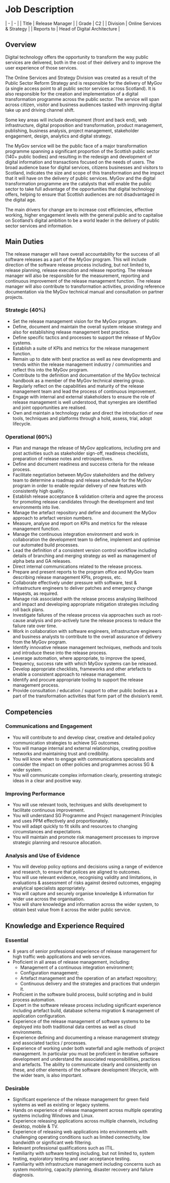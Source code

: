 # Job Description

| -          | -                            || Title      | Release Manager              || Grade      | C2                           || Division   | Online Services & Strategy   || Reports to | Head of Digital Architecture |
## Overview
Digital technology offers the opportunity to transform the way public services are delivered, both in the cost of their delivery and to improve the user experience of those services. The Online Services and Strategy Division was created as a result of the Public Sector Reform Strategy and is responsible for the delivery of MyGov (a single access point to all public sector services across Scotland).  It is also responsible for the creation and implementation of a digital transformation programme across the public sector.  The service will span across citizen, visitor and business audiences tasked with improving digital take up and driving channel shift.Some key areas will include development (front and back end), web infrastructure, digital proposition and transformation, product management, publishing, business analysis, project management, stakeholder engagement, design, analytics and digital strategy.The MyGov service will be the public face of a major transformation programme spanning a significant proportion of the Scottish public sector (140+ public bodies) and resulting in the redesign and development of digital information and transactions focused on the needs of users. The broad audience base for digital services, citizens businesses and visitors to Scotland, indicates the size and scope of this transformation and the impact that it will have on the delivery of public services.  MyGov and the digital transformation programme are the catalysts that will enable the public sector to take full advantage of the opportunities that digital technology offers, helping to ensure that Scottish audiences are not disadvantaged in the digital age.The main drivers for change are to increase cost efficiencies, effective working, higher engagement levels with the general public and to capitalise on Scotland’s digital ambition to be a world leader in the delivery of public sector services and information. ## Main Duties
The release manager will have overall accountability for the success of all software releases as a part of the MyGov program. This will include direction of the software release process including, but not limited to, release planning, release execution and release reporting. The release manager will also be responsible for the measurement, reporting and continuous improvement of the release management function. The release manager will also contribute to transformation activities, providing reference documentation via the MyGov technical manual and consultation on partner projects.### Strategic (40%)
* Set the release management vision for the MyGov program.* Define, document and maintain the overall system release strategy and also for establishing release management best practice.* Define specific tactics and processes to support the release of MyGov systems.* Establish a suite of KPIs and metrics for the release management function.* Remain up to date with best practice as well as new developments and trends within the release management industry / communities and reflect this into the MyGov program.* Contribute to the definition and documentation of the MyGov technical handbook as a member of the MyGov technical steering group.* Regularly reflect on the capabilities and maturity of the release management team and lead the process of continuous improvement.* Engage with internal and external stakeholders to ensure the role of release management is well understood, that synergies are identified and joint opportunities are realised.* Own and maintain a technology radar and direct the introduction of new tools, techniques and platforms through a hold, assess, trial, adopt lifecycle.### Operational (60%)
* Plan and manage the release of MyGov applications, including pre and post activities such as stakeholder sign-off, readiness checklists, preparation of release notes and retrospectives.* Define and document readiness and success criteria for the release process.* Facilitate negotiation between MyGov stakeholders and the delivery team to determine a roadmap and release schedule for the MyGov program in order to enable regular delivery of new features with consistently high quality.* Establish release acceptance & validation criteria and agree the process for promoting release candidates through the development and test environments into live.* Manage the artefact repository and define and document the MyGov approach to artefact version numbers.* Measure, analyse and report on KPIs and metrics for the release management function.* Manage the continuous integration environment and work in collaboration the development team to define, implement and optimise our automated build processes.* Lead the definition of a consistent version control workflow including details of branching and merging strategy as well as management of alpha beta and GA releases.* Direct internal communications related to the release process.* Prepare and present reports to the program office and MyGov team describing release management KPIs, progress, etc.* Collaborate effectively under pressure with software, test & infrastructure engineers to deliver patches and emergency change requests, as required.* Manage risk associated with the release process analysing likelihood and impact and developing appropriate mitigation strategies including roll back plans.* Investigate failures of the release process via approaches such as root-cause analysis and pro-actively tune the release process to reduce the failure rate over time.* Work in collaboration with software engineers, infrastructure engineers and business analysts to contribute to the overall assurance of delivery from the MyGov program.* Identify innovative release management techniques, methods and tools and introduce these into the release process.* Leverage automation, where appropriate, to improve the speed, frequency, success rate with which MyGov systems can be released.* Develop appropriate checklists, frameworks and other artefacts to enable a consistent approach to release management.* Identify and procure appropriate tooling to support the release management process.* Provide consultation / education / support to other public bodies as a part of the transformation activities that form part of the division’s remit.## Competencies
### Communications and Engagement
* You will contribute to and develop clear, creative and detailed policy communication strategies to achieve SG outcomes.* You will manage internal and external relationships, creating positive networks and maintaining trust and credibility.* You will know when to engage with communications specialists and consider the impact on other policies and programmes across SG & wider system.* You will communicate complex information clearly, presenting strategic ideas in a clear and positive way.### Improving Performance
* You will use relevant tools, techniques and skills development to facilitate continuous improvement.* You will understand SG Programme and Project management Principles and uses PPM effectively and proportionately.* You will adapt quickly to fit skills and resources to changing circumstances and expectations.* You will maintain and promote risk management processes to improve strategic planning and resource allocation.### Analysis and Use of Evidence
* You will develop policy options and decisions using a range of evidence and research, to ensure that polices are aligned to outcomes.* You will use relevant evidence, recognising validity and limitations, in evaluations & assessment of risks against desired outcomes, engaging analytical specialists appropriately.* You will capture and securely organise knowledge & information for wider use across the organisation.* You will share knowledge and information across the wider system, to obtain best value from it across the wider public service.## Knowledge and Experience Required
### Essential
* 8 years of senior professional experience of release management for high traffic web applications and web services.* Proficient in all areas of release management, including:    * Management of a continuous integration environment;    * Configuration management;    * Artefact management and the operation of an artefact repository;    * Continuous delivery and the strategies and practices that underpin it.* Proficient in the software build process, build scripting and in build process automation.* Expert in the software release process including significant experience including artefact build, database schema migration & management of application configuration.* Experience of the release management of software systems to be deployed into both traditional data centres as well as cloud environments. * Experience defining and documenting a release management strategy and associated tactics / processes.* Experience of working under both waterfall and agile methods of project management. In particular you must be proficient in iterative software development and understand the associated responsibilities, practices and artefacts. The ability to communicate clearly and consistently on these, and other elements of the software development lifecycle, with the wider team, is also important.### Desirable
* Significant experience of the release management for green field systems as well as existing or legacy systems.* Hands on experience of release management across multiple operating systems including Windows and Linux.* Experience releasing applications across multiple channels, including desktop, mobile & TV.* Experience of releasing web applications into environments with challenging operating conditions such as limited connectivity, low bandwidth or significant web filtering.* Relevant professional qualifications such as ITIL.* Familiarity with software testing including, but not limited to, system testing, exploratory testing and user acceptance testing.* Familiarity with infrastructure management including concerns such as system monitoring, capacity planning, disaster recovery and failure diagnosis.
